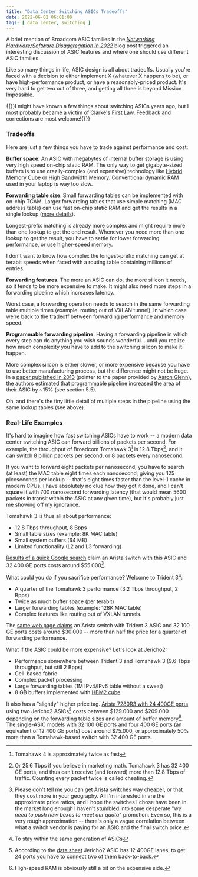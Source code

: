 ```yaml
---
title: "Data Center Switching ASICs Tradeoffs"
date: 2022-06-02 06:01:00
tags: [ data center, switching ]
---
```

A brief mention of Broadcom ASIC families in the _[Networking Hardware/Software Disaggregation in 2022](https://blog.ipspace.net/2022/05/network-hardware-disaggregation-2022.html)_ blog post triggered an interesting discussion of ASIC features and where one should use different ASIC families.

Like so many things in life, ASIC design is all about tradeoffs. Usually you're faced with a decision to either implement X (whatever X happens to be), or have high-performance product, or have a reasonably-priced product. It's very hard to get two out of three, and getting all three is beyond Mission Impossible.
<!--more-->
{{<note info>}}I might have known a few things about switching ASICs years ago, but I most probably became a victim of [Clarke's First Law](https://en.wikipedia.org/wiki/Clarke%27s_three_laws). Feedback and corrections are most welcome!{{</note>}}

### Tradeoffs

Here are just a few things you have to trade against performance and cost:

**Buffer space**. An ASIC with megabytes of internal buffer storage is using very high speed on-chip static RAM. The only way to get gigabyte-sized buffers is to use crazily-complex (and expensive) technology like [Hybrid Memory Cube](https://en.wikipedia.org/wiki/Hybrid_Memory_Cube) or [High Bandwidth Memory](https://en.wikipedia.org/wiki/High_Bandwidth_Memory). Conventional dynamic RAM used in your laptop is way too slow.

**Forwarding table size**. Small forwarding tables can be implemented with on-chip TCAM. Larger forwarding tables that use simple matching (MAC address table) can use fast on-chip static RAM and get the results in a single lookup ([more details](https://blog.ipspace.net/2022/02/packet-forwarding-header-lookup.html)).

Longest-prefix matching is already more complex and might require more than one lookup to get the end result. Whenever you need more than one lookup to get the result, you have to settle for lower forwarding performance, or use higher-speed memory.

I don't want to know how complex the longest-prefix matching can get at terabit speeds when faced with a routing table containing millions of entries.

**Forwarding features**. The more an ASIC can do, the more silicon it needs, so it tends to be more expensive to make. It might also need more steps in a forwarding pipeline which increases latency.

Worst case, a forwarding operation needs to search in the same forwarding table multiple times (example: routing out of VXLAN tunnel), in which case we're back to the tradeoff between forwarding performance and memory speed.

**Programmable forwarding pipeline**. Having a forwarding pipeline in which every step can do anything you wish sounds wonderful... until you realize how much complexity you have to add to the switching silicon to make it happen.

More complex silicon is either slower, or more expensive because you have to use better manufacturing process, but the difference might not be huge. In a [paper published in 2013](https://dl.acm.org/doi/pdf/10.1145/2486001.2486011) (pointer to the paper provided by [Aaron Glenn](https://www.linkedin.com/in/aaglenn/)), the authors estimated that programmable pipeline increased the area of their ASIC by ~15% (see section 5.5).

Oh, and there's the tiny little detail of multiple steps in the pipeline using the same lookup tables (see above).

### Real-Life Examples

It's hard to imagine how fast switching ASICs have to work -- a modern data center switching ASIC can forward billions of packets per second. For example, the throughput of Broadcom Tomahawk 3[^T4] is 12.8 Tbps[^MM], and it can switch 8 billion packets per second, or 8 packets every nanosecond.

If you want to forward eight packets per nanosecond, you have to search (at least) the MAC table eight times each nanosecond, giving you 125 picoseconds per lookup -- that's eight times faster than the level-1 cache in modern CPUs. I have absolutely no clue how they got it done, and I can't square it with 700 nanosecond forwarding latency (that would mean 5600 packets in transit within the ASIC at any given time), but it's probably just me showing off my ignorance.

[^T4]: Tomahawk 4 is approximately twice as fast
[^MM]: Or 25.6 Tbps if you believe in marketing math. Tomahawk 3 has 32 400 GE ports, and thus can't receive (and forward) more than 12.8 Tbps of traffic. Counting every packet twice is called cheating.

Tomahawk 3 is thus all about performance:

* 12.8 Tbps throughput, 8 Bpps
* Small table sizes (example: 8K MAC table)
* Small system buffers (64 MB)
* Limited functionality (L2 and L3 forwarding)

[Results of a quick Google search](https://itprice.com/arista-price-list/dcs-7060.html) claim an Arista switch with this ASIC and 32 400 GE ports costs around $55.000[^P].

[^P]: Please don't tell me you can get Arista switches way cheaper, or that they cost more in your geography. All I'm interested in are the approximate price ratios, and I hope the switches I chose have been in the market long enough I haven't stumbled into some desperate "_we need to push new boxes to meet our quota_" promotion. Even so, this is a very rough approximation -- there's only a vague correlation between what a switch vendor is paying for an ASIC and the final switch price.

What could you do if you sacrifice performance? Welcome to Trident 3[^T3]:

* A quarter of the Tomahawk 3 performance (3.2 Tbps throughput, 2 Bpps)
* Twice as much buffer space (per terabit)
* Larger forwarding tables (example: 128K MAC table)
* Complex features like routing out of VXLAN tunnels.

[^T3]: To stay within the same generation of ASICs

The [same web page claims](https://itprice.com/arista-price-list/7050cx3-32s.html) an Arista switch with Trident 3 ASIC and 32 100 GE ports costs around $30.000 -- more than half the price for a quarter of forwarding performance.

What if the ASIC could be more expensive? Let's look at Jericho2:

* Performance somewhere between Trident 3 and Tomahawk 3 (9.6 Tbps throughput, but still 2 Bpps)
* Cell-based fabric
* Complex packet processing
* Large forwarding tables (1M IPv4/IPv6 table without a sweat)
* 8 GB buffers implemented with [HBM2 cube](https://en.wikipedia.org/wiki/High_Bandwidth_Memory)

It also has a "slightly" higher price tag. [Arista 7280R3 with 24 400GE ports](https://itprice.com/arista-price-list/7280r3.html) using two Jericho2 ASICs[^2J] costs between $129.000 and $209.000 depending on the forwarding table sizes and amount of buffer memory[^HSR]. The single-ASIC models with 32 100 GE ports and four 400 GE ports (an equivalent of 12 400 GE ports) cost around $75.000, or approximately 50% more than a Tomahawk-based switch with 32 400 GE ports.

[^2J]: According to the [data sheet](https://www.broadcom.com/products/ethernet-connectivity/switching/stratadnx/bcm88690) Jericho2 ASIC has 12 400GE lanes, to get 24 ports you have to connect two of them back-to-back.

[^HSR]: High-speed RAM is obviously still a bit on the expensive side.